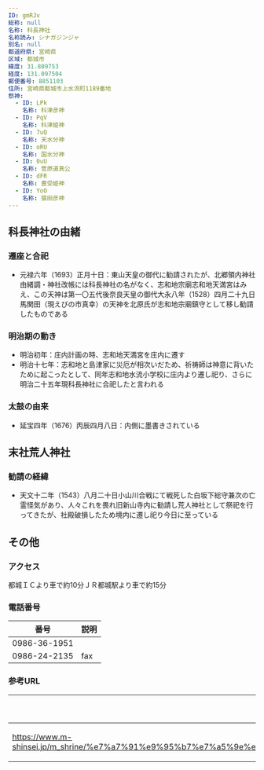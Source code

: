 ```yaml
---
ID: gmRJv
総称: null
名称: 科長神社
名称読み: シナガジンジャ
別名: null
都道府県: 宮崎県
区域: 都城市
緯度: 31.809753
経度: 131.097504
郵便番号: 8851103
住所: 宮崎県都城市上水流町1189番地
祭神:
  - ID: LPk
    名称: 科津彦神
  - ID: PqV
    名称: 科津姫神
  - ID: 7uQ
    名称: 天水分神
  - ID: oRU
    名称: 国水分神
  - ID: 0uU
    名称: 菅原道真公
  - ID: dFR
    名称: 豊受姫神
  - ID: YoO
    名称: 猿田彦神
---
```


## 科長神社の由緒

### 遷座と合祀

- 元禄六年（1693）正月十日：東山天皇の御代に勧請されたが、北郷領内神社由緒調・神社改帳には科長神社の名がなく、志和地宗廟志和地天満宮はみえ、この天神は第一〇五代後奈良天皇の御代大永八年（1528）四月二十九日馬関田（現えびの市真幸）の天神を北原氏が志和地宗廟鎮守として移し勧請したものである

### 明治期の動き

- 明治初年：庄内計画の時、志和地天満宮を庄内に遷す
- 明治十七年：志和地と島津家に災厄が相次いだため、祈祷師は神意に背いたために起こったとして、同年志和地水流小学校に庄内より遷し祀り、さらに明治二十五年現科長神社に合祀したと言われる

### 太鼓の由来

- 延宝四年（1676）丙辰四月八日：内側に墨書きされている

## 末社荒人神社

### 勧請の経緯

- 天文十二年（1543）八月二十日小山川合戦にて戦死した白坂下総守兼次の亡霊怪気があり、人々これを畏れ旧新山寺内に勧請し荒人神社として祭祀を行ってきたが、社殿破損したため境内に遷し祀り今日に至っている

## その他

### アクセス

都城ＩＣより車で約10分ＪＲ都城駅より車で約15分

### 電話番号

| 番号         | 説明 |
| ------------ | ---- |
| 0986-36-1951 |      |
| 0986-24-2135 | fax  |

### 参考URL

| URL                                                                                                                                                      | 説明   |
| -------------------------------------------------------------------------------------------------------------------------------------------------------- | ------ |
| https://www.m-shinsei.jp/m_shrine/%e7%a7%91%e9%95%b7%e7%a5%9e%e7%a4%be%ef%bc%88%e3%81%97%e3%81%aa%e3%81%8c%e3%81%98%e3%82%93%e3%81%98%e3%82%83%ef%bc%89/ | 神社庁 |
